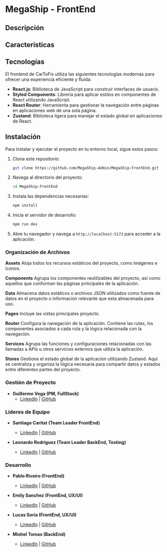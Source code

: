 # MegaShip - FrontEnd

## Descripción

## Características

## Tecnologías

El frontend de CarToFix utiliza las siguientes tecnologías modernas para ofrecer una experiencia eficiente y fluida:

- **React.js**: Biblioteca de JavaScript para construir interfaces de usuario.
- **Styled Components**: Librería para aplicar estilos en componentes de React utilizando JavaScript.
- **React Router**: Herramienta para gestionar la navegación entre páginas en aplicaciones web de una sola página.
- **Zustand**: Biblioteca ligera para manejar el estado global en aplicaciones de React.

## Instalación

Para instalar y ejecutar el proyecto en tu entorno local, sigue estos pasos:

1. Clona este repositorio:
   ```bash
   git clone https://github.com/MegaShip-Admin/MegaShip-FrontEnd.git
   ```
2. Navega al directorio del proyecto:
   ```bash
   cd MegaShip-FrontEnd
   ```
3. Instala las dependencias necesarias:
   ```bash
   npm install
   ```
4. Inicia el servidor de desarrollo:
   ```bash
   npm run dev
   ```
5. Abre tu navegador y navega a `http://localhost:5173` para acceder a la aplicación.

### Organización de Archivos

**Assets** Aloja todos los recursos estáticos del proyecto, como imágenes e íconos.

**Components** Agrupa los componentes reutilizables del proyecto, así como aquellos que conforman las páginas principales de la aplicación.

**Data** Almacena datos estáticos o archivos JSON utilizados como fuente de datos en el proyecto o informacion relevante que esta almacenada para uso.

**Pages** Incluye las vistas principales proyecto.

**Router** Configura la navegación de la aplicación. Contiene las rutas, los componentes asociados a cada ruta y la lógica relacionada con la navegación.

**Services** Agrupa las funciones y configuraciones relacionadas con las llamadas a APIs u otros servicios externos que utiliza la aplicación.

**Stores** Gestiona el estado global de la aplicación utilizando Zustand. Aquí se centraliza y organiza la lógica necesaria para compartir datos y estados entre diferentes partes del proyecto.

### Gestión de Proyecto

- **Guillermo Vega (PM, FullStack)**
  - [LinkedIn](https://www.linkedin.com/in/guillermo-vega-hernandez/) | [GitHub](https://github.com/Korchea)

### Líderes de Equipo

- **Santiago Caritat (Team Leader FrontEnd)**

  - [LinkedIn](https://www.linkedin.com/in/santiago-caritat/) | [GitHub](https://github.com/SantiagoC16)

- **Leonardo Rodriguez (Team Leader BackEnd, Testing)**
  - [LinkedIn](https://www.linkedin.com/in/leonardo-rodriguez-0822a72a0/) | [GitHub](https://github.com/LeoRod17)

### Desarrollo

- **Pablo Riveiro (FrontEnd)**

  - [LinkedIn](https://www.linkedin.com/in/pablo-riveiro-uy/) | [GitHub](https://github.com/pablo-riveiro-uy)

- **Emily Sanchez (FrontEnd, UX/UI)**

  - [LinkedIn](https://www.linkedin.com/in/emily-s%C3%A1nchez-234b35252/) | [GitHub](https://github.com/20Emi)

- **Lucas Soria (FrontEnd, UX/UI)**

  - [LinkedIn](https://www.linkedin.com/in/lucas-soria-a1b655299/) | [GitHub](https://github.com/lucassoriabusto)

- **Mishel Tomas (BackEnd)**

  - [LinkedIn](https://www.linkedin.com/in/mishel-tomas-53aa4229b/) | [GitHub](https://github.com/Mishel450)
